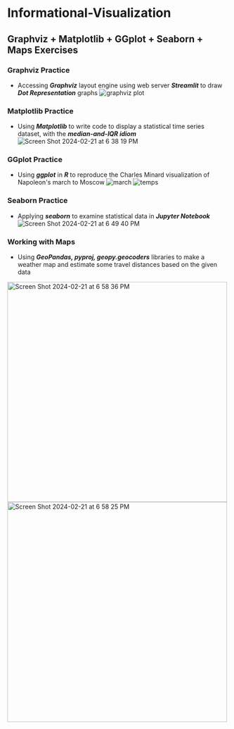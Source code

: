 # Informational-Visualization
## Graphviz + Matplotlib + GGplot + Seaborn + Maps Exercises
### Graphviz Practice
- Accessing **_Graphviz_** layout engine using web server **_Streamlit_** to draw **_Dot Representation_** graphs
![graphviz plot](https://github.com/anzowu527/Informational-Visualization/assets/77874807/d538c6a4-983f-46e6-8b8a-41ad8d256c3e)
### Matplotlib Practice
- Using **_Matplotlib_** to write code to display a statistical time series dataset, with the **_median-and-IQR idiom_**
![Screen Shot 2024-02-21 at 6 38 19 PM](https://github.com/anzowu527/Informational-Visualization/assets/77874807/fb8e3864-814d-4ed4-bdb5-70b703d42bf3)
### GGplot Practice
- Using **_ggplot_** in **_R_** to reproduce the Charles Minard visualization of Napoleon's march to Moscow
![march](https://github.com/anzowu527/Informational-Visualization/assets/77874807/861d22bc-8785-4b2a-9f8c-7b538cd0c38a)
![temps](https://github.com/anzowu527/Informational-Visualization/assets/77874807/13d27137-ae8f-4e09-bb98-9bcf1c52b410)
### Seaborn Practice
- Applying **_seaborn_** to examine statistical data in **_Jupyter Notebook_**
![Screen Shot 2024-02-21 at 6 49 40 PM](https://github.com/anzowu527/Informational-Visualization/assets/77874807/7330ef8c-a17e-4b81-a74c-239068e16e10)
### Working with Maps
- Using **_GeoPandas, pyproj, geopy.geocoders_** libraries to make a weather map and estimate some travel distances based on the given data
<img width="500" alt="Screen Shot 2024-02-21 at 6 58 36 PM" src="https://github.com/anzowu527/Informational-Visualization/assets/77874807/8cb54acc-0972-4d48-90de-d94f498ae5a8">
<img width="500" alt="Screen Shot 2024-02-21 at 6 58 25 PM" src="https://github.com/anzowu527/Informational-Visualization/assets/77874807/aca4c3a5-c04c-4fb3-a560-ea5f606c0a20">
